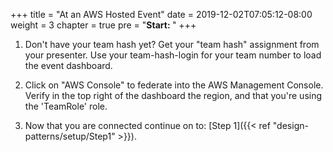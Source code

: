 +++
title = "At an AWS Hosted Event"
date = 2019-12-02T07:05:12-08:00
weight = 3
chapter = true
pre = "<b>Start: </b>"
+++


1. Don't have your team hash yet? Get your "team hash" assignment from your presenter. Use your team-hash-login for your team number to load the event dashboard.

1. Click on "AWS Console" to federate into the AWS Management Console. Verify in the top right of the dashboard the region, and that you're using the 'TeamRole' role.

1. Now that you are connected continue on to: [Step 1]({{< ref "design-patterns/setup/Step1" >}}).
